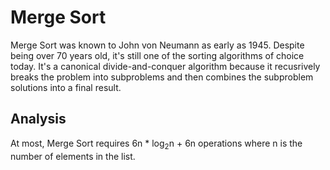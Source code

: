 # Merge Sort

Merge Sort was known to John von Neumann as early as 1945. Despite being over 70 years old, it's still one of the sorting algorithms of choice today. It's a canonical divide-and-conquer algorithm because it recusrively breaks the problem into subproblems and then combines the subproblem solutions into a final result.

## Analysis

At most, Merge Sort requires 6n * log<sub>2</sub>n + 6n operations where n is the number of elements in the list.